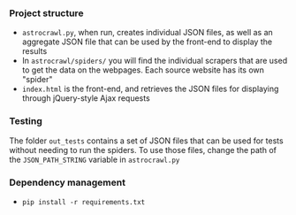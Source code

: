### Project structure

- `astrocrawl.py`, when run, creates individual JSON files, as well as an aggregate JSON file that can be used by the front-end to display the results
- In `astrocrawl/spiders/` you will find the individual scrapers that are used to get the data on the webpages. Each source website has its own "spider"
- `index.html` is the front-end, and retrieves the JSON files for displaying through jQuery-style Ajax requests

### Testing

The folder `out_tests` contains a set of JSON files that can be used for tests without needing to run the spiders.
To use those files, change the path of the `JSON_PATH_STRING` variable in `astrocrawl.py`


### Dependency management
- `pip install -r requirements.txt`